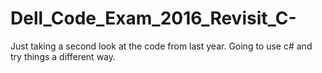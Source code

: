 # Dell_Code_Exam_2016_Revisit_C-
Just taking a second look at the code from last year. Going to use c# and try things a different way.

